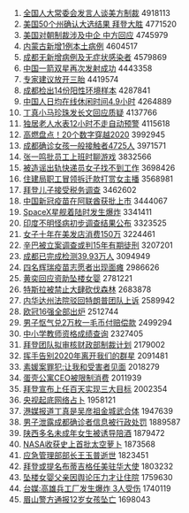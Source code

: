 1. [全国人大常委会发言人谈美方制裁](http://www.baidu.com/baidu?cl=3&tn=SE_baiduhomet8_jmjb7mjw&rsv_dl=fyb_top&fr=top1000&wd=%C8%AB%B9%FA%C8%CB%B4%F3%B3%A3%CE%AF%BB%E1%B7%A2%D1%D4%C8%CB%CC%B8%C3%C0%B7%BD%D6%C6%B2%C3) 4918113
1. [美国50个州确认大选结果 拜登大胜](http://www.baidu.com/baidu?cl=3&tn=SE_baiduhomet8_jmjb7mjw&rsv_dl=fyb_top&fr=top1000&wd=%C3%C0%B9%FA50%B8%F6%D6%DD%C8%B7%C8%CF%B4%F3%D1%A1%BD%E1%B9%FB%20%B0%DD%B5%C7%B4%F3%CA%A4) 4771520
1. [美国对朝制裁涉及中企 中方回应](http://www.baidu.com/baidu?cl=3&tn=SE_baiduhomet8_jmjb7mjw&rsv_dl=fyb_top&fr=top1000&wd=%C3%C0%B9%FA%B6%D4%B3%AF%D6%C6%B2%C3%C9%E6%BC%B0%D6%D0%C6%F3%20%D6%D0%B7%BD%BB%D8%D3%A6) 4745979
1. [内蒙古新增1例本土病例](http://www.baidu.com/baidu?cl=3&tn=SE_baiduhomet8_jmjb7mjw&rsv_dl=fyb_top&fr=top1000&wd=%C4%DA%C3%C9%B9%C5%D0%C2%D4%F61%C0%FD%B1%BE%CD%C1%B2%A1%C0%FD) 4604517
1. [成都无新增病例及无症状感染者](http://www.baidu.com/baidu?cl=3&tn=SE_baiduhomet8_jmjb7mjw&rsv_dl=fyb_top&fr=top1000&wd=%B3%C9%B6%BC%CE%DE%D0%C2%D4%F6%B2%A1%C0%FD%BC%B0%CE%DE%D6%A2%D7%B4%B8%D0%C8%BE%D5%DF) 4579869
1. [中国一箭双星再次发射成功](http://www.baidu.com/baidu?cl=3&tn=SE_baiduhomet8_jmjb7mjw&rsv_dl=fyb_top&fr=top1000&wd=%D6%D0%B9%FA%D2%BB%BC%FD%CB%AB%D0%C7%D4%D9%B4%CE%B7%A2%C9%E4%B3%C9%B9%A6) 4443358
1. [专家建议放开三胎](http://www.baidu.com/baidu?cl=3&tn=SE_baiduhomet8_jmjb7mjw&rsv_dl=fyb_top&fr=top1000&wd=%D7%A8%BC%D2%BD%A8%D2%E9%B7%C5%BF%AA%C8%FD%CC%A5) 4419574
1. [成都检出14份阳性环境样本](http://www.baidu.com/baidu?cl=3&tn=SE_baiduhomet8_jmjb7mjw&rsv_dl=fyb_top&fr=top1000&wd=%B3%C9%B6%BC%BC%EC%B3%F614%B7%DD%D1%F4%D0%D4%BB%B7%BE%B3%D1%F9%B1%BE) 4287841
1. [中国人日均在线休闲时间4.9小时](http://www.baidu.com/baidu?cl=3&tn=SE_baiduhomet8_jmjb7mjw&rsv_dl=fyb_top&fr=top1000&wd=%D6%D0%B9%FA%C8%CB%C8%D5%BE%F9%D4%DA%CF%DF%D0%DD%CF%D0%CA%B1%BC%E44.9%D0%A1%CA%B1) 4264889
1. [丁真小马珍珠发长文回应质疑](http://www.baidu.com/baidu?cl=3&tn=SE_baiduhomet8_jmjb7mjw&rsv_dl=fyb_top&fr=top1000&wd=%B6%A1%D5%E6%D0%A1%C2%ED%D5%E4%D6%E9%B7%A2%B3%A4%CE%C4%BB%D8%D3%A6%D6%CA%D2%C9) 4137766
1. [独居老人水表12小时不走自动预警](http://www.baidu.com/baidu?cl=3&tn=SE_baiduhomet8_jmjb7mjw&rsv_dl=fyb_top&fr=top1000&wd=%B6%C0%BE%D3%C0%CF%C8%CB%CB%AE%B1%ED12%D0%A1%CA%B1%B2%BB%D7%DF%D7%D4%B6%AF%D4%A4%BE%AF) 4115618
1. [高燃盘点！20个数字穿越2020](http://www.baidu.com/baidu?cl=3&tn=SE_baiduhomet8_jmjb7mjw&rsv_dl=fyb_top&fr=top1000&wd=%B8%DF%C8%BC%C5%CC%B5%E3%A3%A120%B8%F6%CA%FD%D7%D6%B4%A9%D4%BD2020) 3992945
1. [成都确诊女孩一般接触者4725人](http://www.baidu.com/baidu?cl=3&tn=SE_baiduhomet8_jmjb7mjw&rsv_dl=fyb_top&fr=top1000&wd=%B3%C9%B6%BC%C8%B7%D5%EF%C5%AE%BA%A2%D2%BB%B0%E3%BD%D3%B4%A5%D5%DF4725%C8%CB) 3971571
1. [张一鸣批员工上班时聊游戏](http://www.baidu.com/baidu?cl=3&tn=SE_baiduhomet8_jmjb7mjw&rsv_dl=fyb_top&fr=top1000&wd=%D5%C5%D2%BB%C3%F9%C5%FA%D4%B1%B9%A4%C9%CF%B0%E0%CA%B1%C1%C4%D3%CE%CF%B7) 3832566
1. [被造谣出轨快递员女子找不到工作](http://www.baidu.com/baidu?cl=3&tn=SE_baiduhomet8_jmjb7mjw&rsv_dl=fyb_top&fr=top1000&wd=%B1%BB%D4%EC%D2%A5%B3%F6%B9%EC%BF%EC%B5%DD%D4%B1%C5%AE%D7%D3%D5%D2%B2%BB%B5%BD%B9%A4%D7%F7) 3698426
1. [住建局职工冒领拆迁款打赏女主播](http://www.baidu.com/baidu?cl=3&tn=SE_baiduhomet8_jmjb7mjw&rsv_dl=fyb_top&fr=top1000&wd=%D7%A1%BD%A8%BE%D6%D6%B0%B9%A4%C3%B0%C1%EC%B2%F0%C7%A8%BF%EE%B4%F2%C9%CD%C5%AE%D6%F7%B2%A5) 3568981
1. [拜登儿子接受税务调查](http://www.baidu.com/baidu?cl=3&tn=SE_baiduhomet8_jmjb7mjw&rsv_dl=fyb_top&fr=top1000&wd=%B0%DD%B5%C7%B6%F9%D7%D3%BD%D3%CA%DC%CB%B0%CE%F1%B5%F7%B2%E9) 3462602
1. [中国新冠疫苗在阿联酋获批上市](http://www.baidu.com/baidu?cl=3&tn=SE_baiduhomet8_jmjb7mjw&rsv_dl=fyb_top&fr=top1000&wd=%D6%D0%B9%FA%D0%C2%B9%DA%D2%DF%C3%E7%D4%DA%B0%A2%C1%AA%C7%F5%BB%F1%C5%FA%C9%CF%CA%D0) 3444067
1. [SpaceX星舰着陆时发生爆炸](http://www.baidu.com/baidu?cl=3&tn=SE_baiduhomet8_jmjb7mjw&rsv_dl=fyb_top&fr=top1000&wd=SpaceX%D0%C7%BD%A2%D7%C5%C2%BD%CA%B1%B7%A2%C9%FA%B1%AC%D5%A8) 3341411
1. [印度不明怪病初步调查结果公布](http://www.baidu.com/baidu?cl=3&tn=SE_baiduhomet8_jmjb7mjw&rsv_dl=fyb_top&fr=top1000&wd=%D3%A1%B6%C8%B2%BB%C3%F7%B9%D6%B2%A1%B3%F5%B2%BD%B5%F7%B2%E9%BD%E1%B9%FB%B9%AB%B2%BC) 3323525
1. [女子十年在美发店消费150万](http://www.baidu.com/baidu?cl=3&tn=SE_baiduhomet8_jmjb7mjw&rsv_dl=fyb_top&fr=top1000&wd=%C5%AE%D7%D3%CA%AE%C4%EA%D4%DA%C3%C0%B7%A2%B5%EA%CF%FB%B7%D1150%CD%F2) 3224461
1. [辛巴被立案调查或判15年有期徒刑](http://www.baidu.com/baidu?cl=3&tn=SE_baiduhomet8_jmjb7mjw&rsv_dl=fyb_top&fr=top1000&wd=%D0%C1%B0%CD%B1%BB%C1%A2%B0%B8%B5%F7%B2%E9%BB%F2%C5%D015%C4%EA%D3%D0%C6%DA%CD%BD%D0%CC) 3207201
1. [成都已完成检测39.93万人](http://www.baidu.com/baidu?cl=3&tn=SE_baiduhomet8_jmjb7mjw&rsv_dl=fyb_top&fr=top1000&wd=%B3%C9%B6%BC%D2%D1%CD%EA%B3%C9%BC%EC%B2%E239.93%CD%F2%C8%CB) 3094949
1. [四名辉瑞疫苗志愿者出现面瘫](http://www.baidu.com/baidu?cl=3&tn=SE_baiduhomet8_jmjb7mjw&rsv_dl=fyb_top&fr=top1000&wd=%CB%C4%C3%FB%BB%D4%C8%F0%D2%DF%C3%E7%D6%BE%D4%B8%D5%DF%B3%F6%CF%D6%C3%E6%CC%B1) 2986626
1. [黄奕回应资助坠楼女婴](http://www.baidu.com/baidu?cl=3&tn=SE_baiduhomet8_jmjb7mjw&rsv_dl=fyb_top&fr=top1000&wd=%BB%C6%DE%C8%BB%D8%D3%A6%D7%CA%D6%FA%D7%B9%C2%A5%C5%AE%D3%A4) 2781221
1. [特斯拉被禁止大肆砍伐森林](http://www.baidu.com/baidu?cl=3&tn=SE_baiduhomet8_jmjb7mjw&rsv_dl=fyb_top&fr=top1000&wd=%CC%D8%CB%B9%C0%AD%B1%BB%BD%FB%D6%B9%B4%F3%CB%C1%BF%B3%B7%A5%C9%AD%C1%D6) 2683878
1. [内华达州法院驳回特朗普团队上诉](http://www.baidu.com/baidu?cl=3&tn=SE_baiduhomet8_jmjb7mjw&rsv_dl=fyb_top&fr=top1000&wd=%C4%DA%BB%AA%B4%EF%D6%DD%B7%A8%D4%BA%B2%B5%BB%D8%CC%D8%C0%CA%C6%D5%CD%C5%B6%D3%C9%CF%CB%DF) 2589942
1. [欧冠16强全部出炉](http://www.baidu.com/baidu?cl=3&tn=SE_baiduhomet8_jmjb7mjw&rsv_dl=fyb_top&fr=top1000&wd=%C5%B7%B9%DA16%C7%BF%C8%AB%B2%BF%B3%F6%C2%AF) 2512744
1. [男子怄气兑2万枚一毛币付赔偿款](http://www.baidu.com/baidu?cl=3&tn=SE_baiduhomet8_jmjb7mjw&rsv_dl=fyb_top&fr=top1000&wd=%C4%D0%D7%D3%E2%E6%C6%F8%B6%D22%CD%F2%C3%B6%D2%BB%C3%AB%B1%D2%B8%B6%C5%E2%B3%A5%BF%EE) 2499294
1. [中小学教师资格成绩查询](http://www.baidu.com/baidu?cl=3&tn=SE_baiduhomet8_jmjb7mjw&rsv_dl=fyb_top&fr=top1000&wd=%D6%D0%D0%A1%D1%A7%BD%CC%CA%A6%D7%CA%B8%F1%B3%C9%BC%A8%B2%E9%D1%AF) 2327405
1. [拜登团队拟审核财政部制裁计划](http://www.baidu.com/baidu?cl=3&tn=SE_baiduhomet8_jmjb7mjw&rsv_dl=fyb_top&fr=top1000&wd=%B0%DD%B5%C7%CD%C5%B6%D3%C4%E2%C9%F3%BA%CB%B2%C6%D5%FE%B2%BF%D6%C6%B2%C3%BC%C6%BB%AE) 2179002
1. [挥手告别2020年离开我们的群星](http://www.baidu.com/baidu?cl=3&tn=SE_baiduhomet8_jmjb7mjw&rsv_dl=fyb_top&fr=top1000&wd=%BB%D3%CA%D6%B8%E6%B1%F02020%C4%EA%C0%EB%BF%AA%CE%D2%C3%C7%B5%C4%C8%BA%D0%C7) 2091481
1. [素媛案罪犯:让我和受害者见面](http://www.baidu.com/baidu?cl=3&tn=SE_baiduhomet8_jmjb7mjw&rsv_dl=fyb_top&fr=top1000&wd=%CB%D8%E6%C2%B0%B8%D7%EF%B7%B8%3A%C8%C3%CE%D2%BA%CD%CA%DC%BA%A6%D5%DF%BC%FB%C3%E6) 2018279
1. [蛋壳公寓CEO被限制消费](http://www.baidu.com/baidu?cl=3&tn=SE_baiduhomet8_jmjb7mjw&rsv_dl=fyb_top&fr=top1000&wd=%B5%B0%BF%C7%B9%AB%D4%A2CEO%B1%BB%CF%DE%D6%C6%CF%FB%B7%D1) 2011939
1. [拜登宣布上任百天实现三大目标](http://www.baidu.com/baidu?cl=3&tn=SE_baiduhomet8_jmjb7mjw&rsv_dl=fyb_top&fr=top1000&wd=%B0%DD%B5%C7%D0%FB%B2%BC%C9%CF%C8%CE%B0%D9%CC%EC%CA%B5%CF%D6%C8%FD%B4%F3%C4%BF%B1%EA) 2002354
1. [央视起底网络占卜](http://www.baidu.com/baidu?cl=3&tn=SE_baiduhomet8_jmjb7mjw&rsv_dl=fyb_top&fr=top1000&wd=%D1%EB%CA%D3%C6%F0%B5%D7%CD%F8%C2%E7%D5%BC%B2%B7) 1958121
1. [港媒报道丁真是吴彦祖金城武合体](http://www.baidu.com/baidu?cl=3&tn=SE_baiduhomet8_jmjb7mjw&rsv_dl=fyb_top&fr=top1000&wd=%B8%DB%C3%BD%B1%A8%B5%C0%B6%A1%D5%E6%CA%C7%CE%E2%D1%E5%D7%E6%BD%F0%B3%C7%CE%E4%BA%CF%CC%E5) 1947639
1. [男子泄露成都确诊者信息被行政处罚](http://www.baidu.com/baidu?cl=3&tn=SE_baiduhomet8_jmjb7mjw&rsv_dl=fyb_top&fr=top1000&wd=%C4%D0%D7%D3%D0%B9%C2%B6%B3%C9%B6%BC%C8%B7%D5%EF%D5%DF%D0%C5%CF%A2%B1%BB%D0%D0%D5%FE%B4%A6%B7%A3) 1889587
1. [陕西多名未成年女生被诱导陪酒](http://www.baidu.com/baidu?cl=3&tn=SE_baiduhomet8_jmjb7mjw&rsv_dl=fyb_top&fr=top1000&wd=%C9%C2%CE%F7%B6%E0%C3%FB%CE%B4%B3%C9%C4%EA%C5%AE%C9%FA%B1%BB%D3%D5%B5%BC%C5%E3%BE%C6) 1879472
1. [NASA收获史上首批太空萝卜](http://www.baidu.com/baidu?cl=3&tn=SE_baiduhomet8_jmjb7mjw&rsv_dl=fyb_top&fr=top1000&wd=NASA%CA%D5%BB%F1%CA%B7%C9%CF%CA%D7%C5%FA%CC%AB%BF%D5%C2%DC%B2%B7) 1873568
1. [应急管理部部长王玉普逝世](http://www.baidu.com/baidu?cl=3&tn=SE_baiduhomet8_jmjb7mjw&rsv_dl=fyb_top&fr=top1000&wd=%D3%A6%BC%B1%B9%DC%C0%ED%B2%BF%B2%BF%B3%A4%CD%F5%D3%F1%C6%D5%CA%C5%CA%C0) 1823451
1. [拜登或提名布蒂吉格任美驻华大使](http://www.baidu.com/baidu?cl=3&tn=SE_baiduhomet8_jmjb7mjw&rsv_dl=fyb_top&fr=top1000&wd=%B0%DD%B5%C7%BB%F2%CC%E1%C3%FB%B2%BC%B5%D9%BC%AA%B8%F1%C8%CE%C3%C0%D7%A4%BB%AA%B4%F3%CA%B9) 1803232
1. [坠楼女婴父亲因舆论压力才让住院](http://www.baidu.com/baidu?cl=3&tn=SE_baiduhomet8_jmjb7mjw&rsv_dl=fyb_top&fr=top1000&wd=%D7%B9%C2%A5%C5%AE%D3%A4%B8%B8%C7%D7%D2%F2%D3%DF%C2%DB%D1%B9%C1%A6%B2%C5%C8%C3%D7%A1%D4%BA) 1759630
1. [台媒:高雄兵工厂发生爆炸 3人受伤](http://www.baidu.com/baidu?cl=3&tn=SE_baiduhomet8_jmjb7mjw&rsv_dl=fyb_top&fr=top1000&wd=%CC%A8%C3%BD%3A%B8%DF%D0%DB%B1%F8%B9%A4%B3%A7%B7%A2%C9%FA%B1%AC%D5%A8%203%C8%CB%CA%DC%C9%CB) 1740119
1. [眉山警方通报12岁女孩坠亡](http://www.baidu.com/baidu?cl=3&tn=SE_baiduhomet8_jmjb7mjw&rsv_dl=fyb_top&fr=top1000&wd=%C3%BC%C9%BD%BE%AF%B7%BD%CD%A8%B1%A812%CB%EA%C5%AE%BA%A2%D7%B9%CD%F6) 1698043